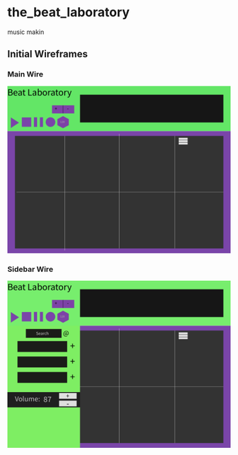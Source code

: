 # the_beat_laboratory
music makin

## Initial Wireframes

### Main Wire

![Main Wire](./app/assets/images/wire1.PNG)

### Sidebar Wire

![Sidebar Wire](./app/assets/images/wire2.PNG)
